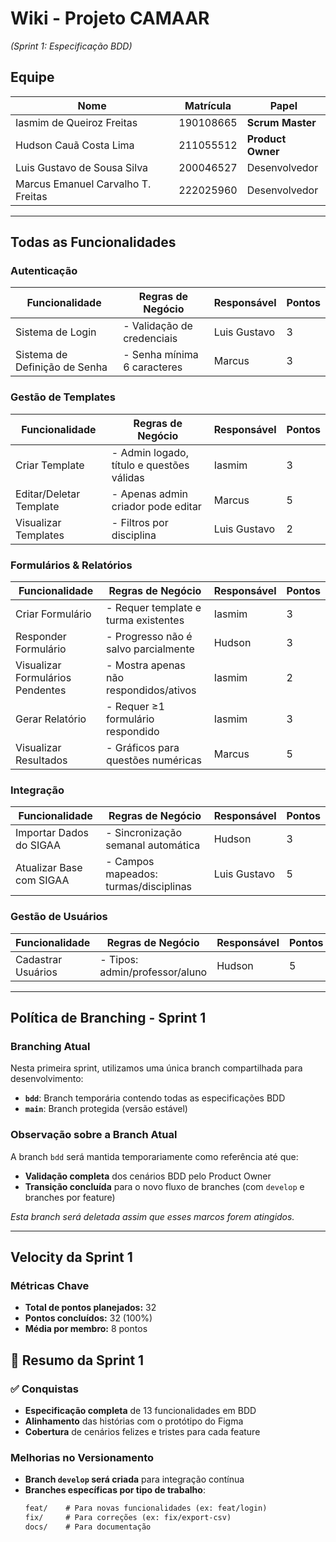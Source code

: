 # Wiki - Projeto CAMAAR  
*(Sprint 1: Especificação BDD)*  

## Equipe  

| Nome                              | Matrícula  | Papel           |  
|-----------------------------------|------------|----------------|  
| Iasmim de Queiroz Freitas         | 190108665  | **Scrum Master** |  
| Hudson Cauã Costa Lima            | 211055512  | **Product Owner** |  
| Luis Gustavo de Sousa Silva       | 200046527  | Desenvolvedor   |  
| Marcus Emanuel Carvalho T. Freitas| 222025960  | Desenvolvedor   |  

---

## Todas as Funcionalidades  

### Autenticação  

| Funcionalidade               | Regras de Negócio                          | Responsável | Pontos |  
|------------------------------|-------------------------------------------|-------------|--------|  
| Sistema de Login             | - Validação de credenciais                | Luis Gustavo| 3      |  
| Sistema de Definição de Senha| - Senha mínima 6 caracteres               | Marcus      | 3      |  

### Gestão de Templates  

| Funcionalidade               | Regras de Negócio                          | Responsável | Pontos |  
|------------------------------|-------------------------------------------|-------------|--------|  
| Criar Template               | - Admin logado, título e questões válidas | Iasmim      | 3      |  
| Editar/Deletar Template      | - Apenas admin criador pode editar        | Marcus      | 5      |  
| Visualizar Templates         | - Filtros por disciplina                  | Luis Gustavo| 2      |  

### Formulários & Relatórios  

| Funcionalidade               | Regras de Negócio                          | Responsável | Pontos |  
|------------------------------|-------------------------------------------|-------------|--------|  
| Criar Formulário             | - Requer template e turma existentes      | Iasmim      | 3      |  
| Responder Formulário         | - Progresso não é salvo parcialmente      | Hudson      | 3      |  
| Visualizar Formulários Pendentes | - Mostra apenas não respondidos/ativos | Iasmim      | 2      |  
| Gerar Relatório              | - Requer ≥1 formulário respondido         | Iasmim      | 3      |  
| Visualizar Resultados        | - Gráficos para questões numéricas        | Marcus      | 5      |  

### Integração  

| Funcionalidade               | Regras de Negócio                          | Responsável | Pontos |  
|------------------------------|-------------------------------------------|-------------|--------|  
| Importar Dados do SIGAA      | - Sincronização semanal automática        | Hudson      | 3      |  
| Atualizar Base com SIGAA     | - Campos mapeados: turmas/disciplinas     | Luis Gustavo| 5      |  

### Gestão de Usuários  

| Funcionalidade               | Regras de Negócio                          | Responsável | Pontos |  
|------------------------------|-------------------------------------------|-------------|--------|  
| Cadastrar Usuários           | - Tipos: admin/professor/aluno            | Hudson      | 5      |  

---

## Política de Branching - Sprint 1

### Branching Atual
Nesta primeira sprint, utilizamos uma única branch compartilhada para desenvolvimento:

- **`bdd`**: Branch temporária contendo todas as especificações BDD
- **`main`**: Branch protegida (versão estável)

### Observação sobre a Branch Atual

A branch `bdd` será mantida temporariamente como referência até que:

- **Validação completa** dos cenários BDD pelo Product Owner  
- **Transição concluída** para o novo fluxo de branches (com `develop` e branches por feature)  

*Esta branch será deletada assim que esses marcos forem atingidos.*

---

## Velocity da Sprint 1

### Métricas Chave
- **Total de pontos planejados:** 32
- **Pontos concluídos:** 32 (100%)
- **Média por membro:** 8 pontos

## 📌 Resumo da Sprint 1

### ✅ Conquistas
- **Especificação completa** de 13 funcionalidades em BDD
- **Alinhamento** das histórias com o protótipo do Figma
- **Cobertura** de cenários felizes e tristes para cada feature


### Melhorias no Versionamento
- **Branch `develop` será criada** para integração contínua
- **Branches específicas por tipo de trabalho**:
  ```markdown
  feat/    # Para novas funcionalidades (ex: feat/login)
  fix/     # Para correções (ex: fix/export-csv)
  docs/    # Para documentação